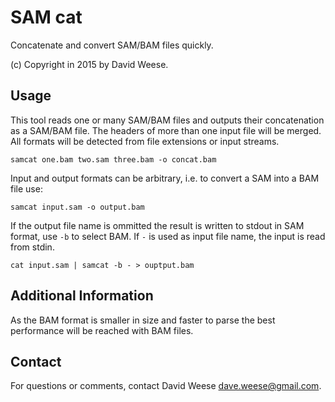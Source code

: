 SAM cat
========

Concatenate and convert SAM/BAM files quickly.

(c) Copyright in 2015 by David Weese.

Usage
-----

This tool reads one or many SAM/BAM files and outputs their concatenation as a SAM/BAM file. 
The headers of more than one input file will be merged.
All formats will be detected from file extensions or input streams.

```
samcat one.bam two.sam three.bam -o concat.bam
```

Input and output formats can be arbitrary, i.e. to convert a SAM into a BAM file use:

```
samcat input.sam -o output.bam
```

If the output file name is ommitted the result is written to stdout in SAM format, use ```-b``` to select BAM.
If ```-``` is used as input file name, the input is read from stdin.

```
cat input.sam | samcat -b - > ouptput.bam
```

Additional Information
----------------------

As the BAM format is smaller in size and faster to parse the best performance will be reached with BAM files.

Contact
-------

For questions or comments, contact David Weese <dave.weese@gmail.com>.
